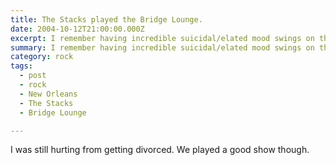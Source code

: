 ```yaml
---
title: The Stacks played the Bridge Lounge.
date: 2004-10-12T21:00:00.000Z
excerpt: I remember having incredible suicidal/elated mood swings on this day.
summary: I remember having incredible suicidal/elated mood swings on this day.
category: rock
tags:
  - post 
  - rock
  - New Orleans
  - The Stacks
  - Bridge Lounge

---
```


I was still hurting from getting divorced. We played a good show though.